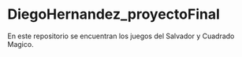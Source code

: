 # DiegoHernandez_proyectoFinal
En este repositorio se encuentran los juegos del Salvador y Cuadrado Magico.
